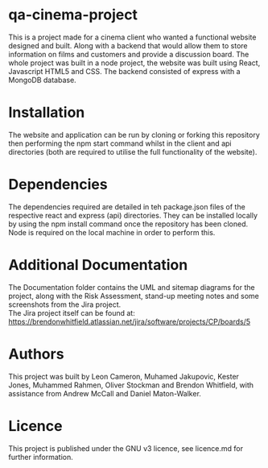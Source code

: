 # qa-cinema-project
This is a project made for a cinema client who wanted a functional website designed and built. Along with a backend
that would allow them to store information on films and customers and provide a discussion board.
The whole project was built in a node project, the website was built using React, Javascript HTML5 and CSS.  The backend
consisted of express with a MongoDB database.

# Installation
The website and application can be run by cloning or forking this repository then performing the npm start
command whilst in the client and api directories (both are required to utilise the full functionality of the 
website).  

# Dependencies
The dependencies required are detailed in teh package.json files of the respective react and express (api)
directories.  They can be installed locally by using the npm install command once the repository has been
cloned.  Node is required on the local machine in order to perform this.

# Additional Documentation
The Documentation folder contains the UML and sitemap diagrams for the project, along with
the Risk Assessment, stand-up meeting notes and some screenshots from the Jira project.  
The Jira project itself can be found at:  https://brendonwhitfield.atlassian.net/jira/software/projects/CP/boards/5

# Authors
This project was built by Leon Cameron, Muhamed Jakupovic, Kester Jones, Muhammed Rahmen,
Oliver Stockman and Brendon Whitfield, with assistance from Andrew McCall and Daniel Maton-Walker.

# Licence
This project is published under the GNU v3 licence, see licence.md for further information.

